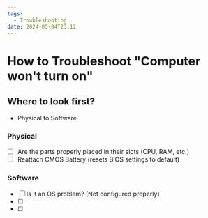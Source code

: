 ```yaml
---
tags:
  - Troubleshooting
date: 2024-05-04T23:12
---
```

<!-- 2024-05-04-2312 (May 04, 2024 11:12:41 PM) -->

# How to Troubleshoot "Computer won't turn on" 

## Where to look first?
- Physical to Software

### Physical
- [ ] Are the parts properly placed in their slots (CPU, RAM, etc.)
- [ ] Reattach CMOS Battery (resets BIOS settings to default)

### Software
- [ ] Is it an OS problem? (Not configured properly)
- [ ] 
- [ ] 
